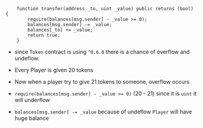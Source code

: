 ```solidity
    function transfer(address _to, uint _value) public returns (bool) {
        require(balances[msg.sender] - _value >= 0);
        balances[msg.sender] -= _value;
        balances[_to] += _value;
        return true;
    }
```

-   since `Token` contract is using `^0.6.0` there is a chance of overflow and undeflow.

-   Every Player is given 20 tokens

-   Now when a player try to give 21 tokens to someone, overflow occurs

-   `require(balances[msg.sender] - _value >= 0)` (20 - 21) since it is `uint` it will underflow

-   `balances[msg.sender] -= _value` because of undeflow `Player` will have huge balance
